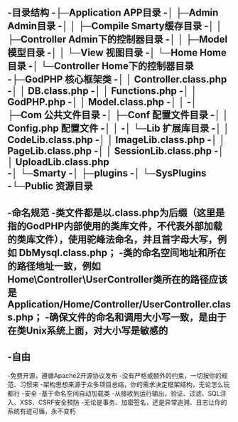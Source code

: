 -目录结构
 -├─Application  APP目录
 -│  ├─Admin     Admin目录
 -│  │  ├─Compile  Smarty缓存目录
 -│  │  ├─Controller Admin下的控制器目录
 -│  │  ├─Model      模型目录
 -│  │  └─View       视图目录
 -│  └─Home          Home目录
 -│      └─Controller  Home下的控制器目录
 -├─GodPHP       核心框架类
 -│  │  Controller.class.php
 -│  │  DB.class.php
 -│  │  Functions.php
 -│  │  GodPHP.php
 -│  │  Model.class.php
 -│  │
 -│  ├─Com    公共文件目录
 -│  ├─Conf   配置文件目录
 -│  │      Config.php  配置文件
 -│  │
 -│  └─Lib    扩展库目录
 -│      │  CodeLib.class.php
 -│      │  ImageLib.class.php
 -│      │  PageLib.class.php
 -│      │  SessionLib.class.php
 -│      │  UploadLib.class.php           
 -│      └─Smarty
 -│          ├─plugins
 -│          └─SysPlugins
 -└─Public            资源目录
 -
 -命名规范
 -类文件都是以.class.php为后缀（这里是指的GodPHP内部使用的类库文件，不代表外部加载的类库文件），使用驼峰法命名，并且首字母大写，例如 DbMysql.class.php； 
 -类的命名空间地址和所在的路径地址一致，例如 Home\Controller\UserController类所在的路径应该是 Application/Home/Controller/UserController.class.php；
 -确保文件的命名和调用大小写一致，是由于在类Unix系统上面，对大小写是敏感的
 -
 -自由
 -
 -免费开源，遵循Apache2开源协议发布
 -没有严格或额外的约束，一切按你的规范、习惯来
 -架构思想来源于众多项目总结，你的需求决定框架结构，无论怎么玩都行
 -安全
 -基于命名空间自动加载类
 -从接收到运行输出，验证、过滤、SQL注入、XSS、CSRF安全预防
 -无论是事务、加密签名，还是异常追溯、日志让你的系统有迹可循，永不变朽
